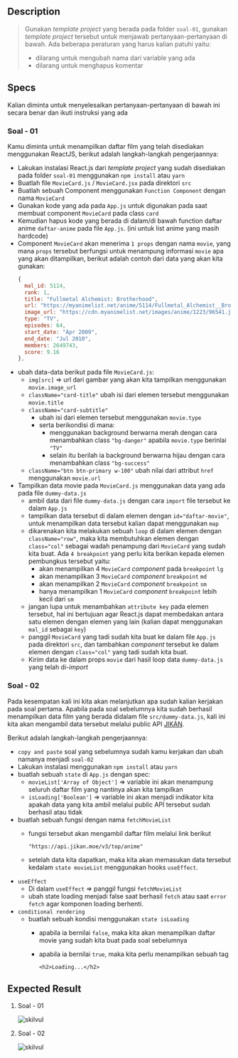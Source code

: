 ## Description

> Gunakan _template project_ yang berada pada folder `soal-01`, gunakan _template project_ tersebut untuk menjawab pertanyaan-pertanyaan di bawah. Ada beberapa peraturan yang harus kalian patuhi yaitu:
>
> - dilarang untuk mengubah nama dari variable yang ada
> - dilarang untuk menghapus komentar


## Specs

Kalian diminta untuk menyelesaikan pertanyaan-pertanyaan di bawah ini secara benar dan ikuti instruksi yang ada

### Soal - 01

Kamu diminta untuk menampilkan daftar film yang telah disediakan menggunakan ReactJS, berikut adalah langkah-langkah pengerjaannya:
- Lakukan instalasi React.js dari _template project_ yang sudah disediakan pada folder `soal-01` menggunakan `npm install` atau `yarn`
- Buatlah file `MovieCard.js` / `MovieCard.jsx` pada direktori `src`
- Buatlah sebuah Component menggunakan `Function Component` dengan nama `MovieCard` 
- Gunakan kode yang ada pada `App.js` untuk digunakan pada saat membuat component `MovieCard` pada class `card`
- Kemudian hapus kode yang berada di dalam/di bawah function daftar anime `daftar-anime` pada file `App.js`. (ini untuk list anime yang masih hardcode)
- Component `MovieCard` akan menerima `1 props` dengan nama `movie`, yang mana `props` tersebut berfungsi untuk menampung informasi `movie` apa yang akan ditampilkan, berikut adalah contoh dari data yang akan kita gunakan:
    ```Javascript
    {
      mal_id: 5114,
      rank: 1,
      title: "Fullmetal Alchemist: Brotherhood",
      url: "https://myanimelist.net/anime/5114/Fullmetal_Alchemist__Brotherhood",
      image_url: "https://cdn.myanimelist.net/images/anime/1223/96541.jpg?s=faffcb677a5eacd17bf761edd78bfb3f",
      type: "TV",
      episodes: 64,
      start_date: "Apr 2009",
      end_date: "Jul 2010",
      members: 2649743,
      score: 9.16
    },
    ```
- ubah data-data berikut pada file `MovieCard.js`:
    - `img[src]` => url dari gambar yang akan kita tampilkan menggunakan `movie.image_url`
    - `className="card-title"` ubah isi dari elemen tersebut menggunakan `movie.title`
    - `className="card-subtitle"`
      - ubah isi dari elemen tersebut menggunakan `movie.type`
      - serta berikondisi di mana:
        - menggunakan background berwarna merah dengan cara menambahkan class `"bg-danger"` apabila `movie.type` berinlai `"TV"`
        - selain itu berilah ia background berwarna hijau dengan cara menambahkan class `"bg-success"`
    - `className="btn btn-primary w-100"` ubah nilai dari attribut `href` menggunakan `movie.url`
- Tampilkan data movie pada `MovieCard.js` menggunakan data yang ada pada file `dummy-data.js`
  - ambil data dari file `dummy-data.js` dengan cara `import` file tersebut ke dalam `App.js`
  - tampilkan data tersebut di dalam elemen dengan `id="daftar-movie"`, untuk menampilkan data tersebut kalian dapat menggunakan `map`
  - dikarenakan kita melakukan sebuah `loop` di dalam elemen dengan `className="row"`, maka kita membutuhkan elemen dengan `class="col"` sebagai wadah penampung dari `MovieCard` yang sudah kita buat. Ada `4 breakpoint` yang perlu kita berikan kepada elemen pembungkus tersebut yaitu:
    - akan menampilkan 4 `MovieCard` _component_ pada `breakpoint` `lg`
    - akan menampilkan 3 `MovieCard` _component_ `breakpoint` `md`
    - akan menampilkan 2 `MovieCard` _component_ `breakpoint` `sm`
    - hanya menampilkan 1 `MovieCard` _component_ `breakpoint` lebih kecil dari `sm`
  - jangan lupa untuk menambahkan `attribute key` pada elemen tersebut, hal ini bertujuan agar React.js dapat membedakan antara satu elemen dengan elemen yang lain (kalian dapat menggunakan `mal_id` sebagai `key`)
  - panggil `MovieCard` yang tadi sudah kita buat ke dalam file `App.js` pada direktori `src`, dan tambahkan _component_ tersebut ke dalam elemen dengan `class="col"` yang tadi sudah kita buat.
  - Kirim data ke dalam props `movie` dari hasil loop data `dummy-data.js` yang telah di-_import_


### Soal - 02
Pada kesempatan kali ini kita akan melanjutkan apa sudah kalian kerjakan pada soal pertama. Apabila pada soal sebelumnya kita sudah berhasil menampilkan data film yang berada didalam file `src/dummy-data.js`, kali ini kita akan mengambil data tersebut melalui public API [JIKAN](https://jikan.docs.apiary.io/#reference/0/top/top-request-example+schema).

Berikut adalah langkah-langkah pengerjaannya:
- `copy and paste` soal yang sebelumnya sudah kamu kerjakan dan ubah namanya menjadi `soal-02`
- Lakukan instalasi menggunakan `npm install` atau `yarn`
- buatlah sebuah `state` di `App.js` dengan spec:
  - `movieList['Array of Object']` => variable ini akan menampung seluruh daftar film yang nantinya akan kita tampilkan
  - `isLoading['Boolean']` => variable ini akan menjadi indikator kita apakah data yang kita ambil melalui public API tersebut sudah berhasil atau tidak
- buatlah sebuah fungsi dengan nama `fetchMovieList`
  - fungsi tersebut akan mengambil daftar film melalui link berikut
    
    `"https://api.jikan.moe/v3/top/anime"`
  - setelah data kita dapatkan, maka kita akan memasukan data tersebut kedalam `state movieList` menggunakan hooks `useEffect`.
- `useEffect`
  - Di dalam  `useEffect` => panggil fungsi `fetchMovieList`
  - ubah state loading menjadi false saat berhasil `fetch` atau saat `error fetch` agar komponen loading berhenti.
- `conditional rendering`
  - buatlah sebuah kondisi menggunakan `state isLoading`
    - apabila ia bernilai `false`, maka kita akan menampilkan daftar movie yang sudah kita buat pada soal sebelumnya
    - apabila ia bernilai `true`, maka kita perlu menampilkan sebuah tag
    
      `<h2>Loading...</h2>`


## Expected Result

1. Soal - 01

   ![skilvul](https://skilvul-prod-01.s3.ap-southeast-1.amazonaws.com/lesson/full-stack-assignment/react-03.gif)

2. Soal - 02

   ![skilvul](https://skilvul-prod-01.s3.ap-southeast-1.amazonaws.com/lesson/full-stack-assignment/react-04.gif)
